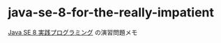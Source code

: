 # java-se-8-for-the-really-impatient

[Java SE 8 実践プログラミング](http://book.impress.co.jp/books/1114101010) の演習問題メモ